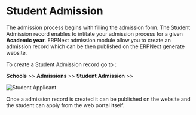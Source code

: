 # Student Admission

The admission process begins with filling the admission form. The Student Admission record enables to intitate your admission process for a given **Academic year**. ERPNext admission module allow you to create an admission record which can be then published on the ERPNext generate website. 

To create a Student Admission record  go to :

**Schools** >> **Admissions** >> **Student Admission** >>


<img class="screenshot" alt="Student Applicant" src="/docs/assets/img/schools/student/student-admission.gif">


Once a admission record is created it can be published on the website and the student can apply from the web portal itself. 